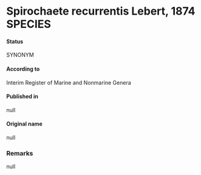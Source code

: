 Spirochaete recurrentis Lebert, 1874 SPECIES
=======

#### Status
SYNONYM

#### According to
Interim Register of Marine and Nonmarine Genera

#### Published in
null

#### Original name
null

### Remarks
null